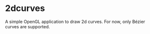 # 2dcurves
A simple OpenGL application to draw 2d curves. For now, only Bézier curves are supported.